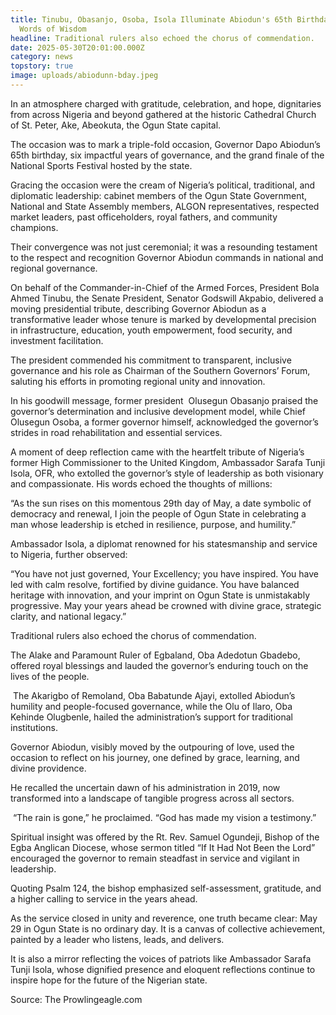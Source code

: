 ```yaml
---
title: Tinubu, Obasanjo, Osoba, Isola Illuminate Abiodun's 65th Birthday with
  Words of Wisdom
headline: Traditional rulers also echoed the chorus of commendation.
date: 2025-05-30T20:01:00.000Z
category: news
topstory: true
image: uploads/abiodunn-bday.jpeg
---
```

In an atmosphere charged with gratitude, celebration, and hope, dignitaries from across Nigeria and beyond gathered at the historic Cathedral Church of St. Peter, Ake, Abeokuta, the Ogun State capital.

The occasion was to mark a triple-fold occasion, Governor Dapo Abiodun’s 65th birthday, six impactful years of governance, and the grand finale of the National Sports Festival hosted by the state.

Gracing the occasion were the cream of Nigeria’s political, traditional, and diplomatic leadership: cabinet members of the Ogun State Government, National and State Assembly members, ALGON representatives, respected market leaders, past officeholders, royal fathers, and community champions.

Their convergence was not just ceremonial; it was a resounding testament to the respect and recognition Governor Abiodun commands in national and regional governance.

On behalf of the Commander-in-Chief of the Armed Forces, President Bola Ahmed Tinubu, the Senate President, Senator Godswill Akpabio, delivered a moving presidential tribute, describing Governor Abiodun as a transformative leader whose tenure is marked by developmental precision in infrastructure, education, youth empowerment, food security, and investment facilitation.

The president commended his commitment to transparent, inclusive governance and his role as Chairman of the Southern Governors’ Forum, saluting his efforts in promoting regional unity and innovation.

In his goodwill message, former president  Olusegun Obasanjo praised the governor’s determination and inclusive development model, while Chief Olusegun Osoba, a former governor himself, acknowledged the governor’s strides in road rehabilitation and essential services.

A moment of deep reflection came with the heartfelt tribute of Nigeria’s former High Commissioner to the United Kingdom, Ambassador Sarafa Tunji Isola, OFR, who extolled the governor’s style of leadership as both visionary and compassionate. His words echoed the thoughts of millions:

“As the sun rises on this momentous 29th day of May, a date symbolic of democracy and renewal, I join the people of Ogun State in celebrating a man whose leadership is etched in resilience, purpose, and humility.”

Ambassador Isola, a diplomat renowned for his statesmanship and service to Nigeria, further observed:

“You have not just governed, Your Excellency; you have inspired. You have led with calm resolve, fortified by divine guidance. You have balanced heritage with innovation, and your imprint on Ogun State is unmistakably progressive. May your years ahead be crowned with divine grace, strategic clarity, and national legacy.”

Traditional rulers also echoed the chorus of commendation. 

The Alake and Paramount Ruler of Egbaland, Oba Adedotun Gbadebo, offered royal blessings and lauded the governor’s enduring touch on the lives of the people.

 The Akarigbo of Remoland, Oba Babatunde Ajayi, extolled Abiodun’s humility and people-focused governance, while the Olu of Ilaro, Oba Kehinde Olugbenle, hailed the administration’s support for traditional institutions.

Governor Abiodun, visibly moved by the outpouring of love, used the occasion to reflect on his journey, one defined by grace, learning, and divine providence. 

He recalled the uncertain dawn of his administration in 2019, now transformed into a landscape of tangible progress across all sectors.

 “The rain is gone,” he proclaimed. “God has made my vision a testimony.”

Spiritual insight was offered by the Rt. Rev. Samuel Ogundeji, Bishop of the Egba Anglican Diocese, whose sermon titled “If It Had Not Been the Lord” encouraged the governor to remain steadfast in service and vigilant in leadership.

Quoting Psalm 124, the bishop emphasized self-assessment, gratitude, and a higher calling to service in the years ahead.

As the service closed in unity and reverence, one truth became clear: May 29 in Ogun State is no ordinary day. It is a canvas of collective achievement, painted by a leader who listens, leads, and delivers. 

It is also a mirror reflecting the voices of patriots like Ambassador Sarafa Tunji Isola, whose dignified presence and eloquent reflections continue to inspire hope for the future of the Nigerian state.

Source: The Prowlingeagle.com
